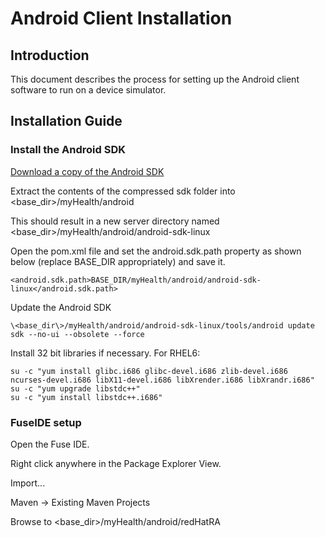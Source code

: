 Android Client Installation
========
Introduction
--------
This document describes the process for setting up the Android client software to run on a device simulator.

Installation Guide
--------

### Install the Android SDK

[Download a copy of the Android SDK](http://developer.android.com/sdk/index.html)

Extract the contents of the compressed sdk folder into \<base_dir\>/myHealth/android

This should result in a new server directory named \<base_dir\>/myHealth/android/android-sdk-linux

Open the pom.xml file and set the android.sdk.path property as shown below (replace BASE_DIR appropriately) and save it.
```
<android.sdk.path>BASE_DIR/myHealth/android/android-sdk-linux</android.sdk.path>
```

Update the Android SDK
```
\<base_dir\>/myHealth/android/android-sdk-linux/tools/android update sdk --no-ui --obsolete --force
```

Install 32 bit libraries if necessary. For RHEL6:
```
su -c "yum install glibc.i686 glibc-devel.i686 zlib-devel.i686 ncurses-devel.i686 libX11-devel.i686 libXrender.i686 libXrandr.i686"
su -c "yum upgrade libstdc++"
su -c "yum install libstdc++.i686"
```

### FuseIDE setup

Open the Fuse IDE.

Right click anywhere in the Package Explorer View.

Import...

Maven -> Existing Maven Projects

Browse to \<base_dir\>/myHealth/android/redHatRA














